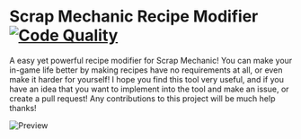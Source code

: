 # Scrap Mechanic Recipe Modifier [![Code Quality](https://app.codacy.com/project/badge/Grade/5caedf5be3f3446196d7e1cb494b8217)](https://www.codacy.com/manual/dentolos19/SmRecipeModifier?utm_source=github.com&amp;utm_medium=referral&amp;utm_content=dentolos19/SmRecipeModifier&amp;utm_campaign=Badge_Grade)

A easy yet powerful recipe modifier for Scrap Mechanic! You can make your in-game life better by making recipes have no requirements at all, or even make it harder for yourself! I hope you find this tool very useful, and if you have an idea that you want to implement into the tool and make an issue, or create a pull request! Any contributions to this project will be much help thanks!

![Preview](https://dentolos19.github.io/preview/smrecipemodifier.png)
